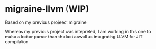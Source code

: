 # migraine-llvm (WIP)

Based on my previous projeect [migraine](https://github.com/bishan-batel/migraine)

Whereas my previous project was intepreted, I am working in this
one to make a better parser than the last aswell as
integrating LLVM for JIT compilation
